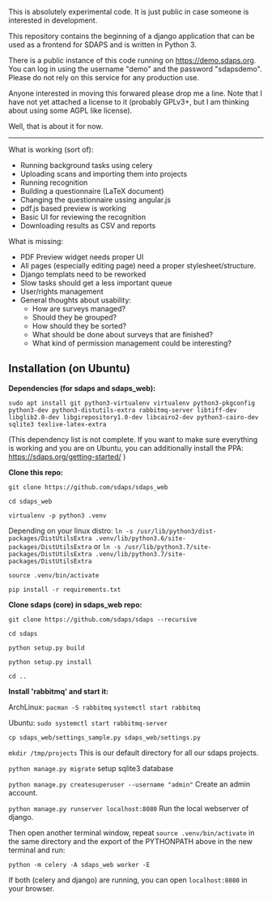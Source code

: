This is absolutely experimental code. It is just public in case someone
is interested in development.

This repository contains the beginning of a django application that can be
used as a frontend for SDAPS and is written in Python 3.

There is a public instance of this code running on https://demo.sdaps.org.
You can log in using the username "demo" and the password "sdapsdemo". Please
do not rely on this service for any production use.

Anyone interested in moving this forwared please drop me a line. Note that I
have not yet attached a license to it (probably GPLv3+, but I am thinking
about using some AGPL like license).

Well, that is about it for now.


----

What is working (sort of):
 * Running background tasks using celery
 * Uploading scans and importing them into projects
 * Running recognition
 * Building a questionnaire (LaTeX document)
 * Changing the questionnaire ussing angular.js
 * pdf.js based preview is working
 * Basic UI for reviewing the recognition
 * Downloading results as CSV and reports

What is missing:
 * PDF Preview widget needs proper UI
 * All pages (especially editing page) need a proper stylesheet/structure.
 * Django templats need to be reworked
 * Slow tasks should get a less important queue
 * User/rights management
 * General thoughts about usability:
   * How are surveys managed?
   * Should they be grouped?
   * How should they be sorted?
   * What should be done about surveys that are finished?
   * What kind of permission management could be interesting?

## Installation (on Ubuntu)
**Dependencies (for sdaps and sdaps_web):**

`sudo apt install git python3-virtualenv virtualenv python3-pkgconfig python3-dev python3-distutils-extra rabbitmq-server libtiff-dev libglib2.0-dev libgirepository1.0-dev libcairo2-dev python3-cairo-dev sqlite3 texlive-latex-extra`

(This dependency list is not complete. If you want to make sure everything is working and you are on Ubuntu, you can additionally install the PPA: https://sdaps.org/getting-started/ )

**Clone this repo:**

`git clone https://github.com/sdaps/sdaps_web`

`cd sdaps_web`

`virtualenv -p python3 .venv`

Depending on your linux distro: `ln -s /usr/lib/python3/dist-packages/DistUtilsExtra .venv/lib/python3.6/site-packages/DistUtilsExtra` or `ln -s /usr/lib/python3.7/site-packages/DistUtilsExtra .venv/lib/python3.7/site-packages/DistUtilsExtra`

`source .venv/bin/activate`

`pip install -r requirements.txt`

**Clone sdaps (core) in sdaps\_web repo:**

`git clone https://github.com/sdaps/sdaps --recursive`

`cd sdaps`

`python setup.py build`

`python setup.py install`

`cd ..`

**Install 'rabbitmq' and start it:**

ArchLinux: `pacman -S rabbitmq` `systemctl start rabbitmq`

Ubuntu: `sudo systemctl start rabbitmq-server`

`cp sdaps_web/settings_sample.py sdaps_web/settings.py`

`mkdir /tmp/projects` This is our default directory for all our sdaps projects.

`python manage.py migrate` setup sqlite3 database

`python manage.py createsuperuser --username "admin"` Create an admin account.

`python manage.py runserver localhost:8080` Run the local webserver of django.

Then open another terminal window, repeat `source .venv/bin/activate` in the
same directory and the export of the PYTHONPATH above in the new terminal and
run:

`python -m celery -A sdaps_web worker -E`

If both (celery and django) are running, you can open `localhost:8080` in your
browser.
